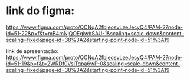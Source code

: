 # link do figma:
https://www.figma.com/proto/QCNqA2fbjeosvLzeJecyQ4/PAM-2?node-id=51-22&p=f&t=mB4mNjQOEgiwbSAU-1&scaling=scale-down&content-scaling=fixed&page-id=38%3A2&starting-point-node-id=51%3A19

link de apresentação: 
https://www.figma.com/proto/QCNqA2fbjeosvLzeJecyQ4/PAM-2?node-id=51-19&p=f&t=2WRDf0VslTqpa6wP-0&scaling=scale-down&content-scaling=fixed&page-id=38%3A2&starting-point-node-id=51%3A19


